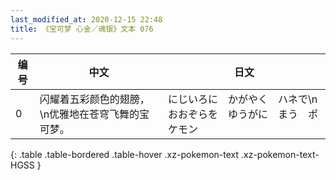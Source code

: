```yaml
---
last_modified_at: 2020-12-15 22:48
title: 《宝可梦 心金／魂银》文本 076
---
```

| 编号 | 中文 | 日文 |
| ---- | ---- | ---- |
| 0 | 闪耀着五彩颜色的翅膀，\n优雅地在苍穹飞舞的宝可梦。 | にじいろに　かがやく　ハネで\nおおぞらを　ゆうがに　まう　ポケモン |
{: .table .table-bordered .table-hover .xz-pokemon-text .xz-pokemon-text-HGSS }